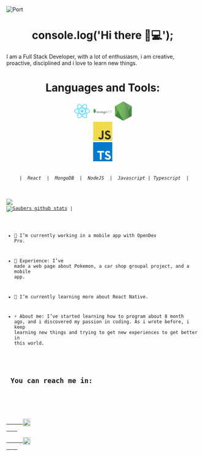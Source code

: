 ![Port](https://media-exp1.licdn.com/dms/image/C5616AQEN4irkm_NEww/profile-displaybackgroundimage-shrink_350_1400/0/1632141310965?e=1638403200&v=beta&t=YMF9AJ2qHLoyJl2Oj-dNgoH2RGrwIHKNKWQbhuMI51U)
### <h1 align="center"> console.log('Hi there 👋💻'); </h1>


I am a Full Stack Developer, with a lot of enthusiasm, i am creative, proactive, disciplined and i love to learn new things. 
 
<div align="center" space> <h1>Languages and Tools:</h1>  
<img src="https://raw.githubusercontent.com/github/explore/80688e429a7d4ef2fca1e82350fe8e3517d3494d/topics/react/react.png" width="50" height="50">
<img src="https://raw.githubusercontent.com/github/explore/5c058a388828bb5fde0bcafd4bc867b5bb3f26f3/topics/mongodb/mongodb.png" width="50" height="50">
<code><img src="https://raw.githubusercontent.com/github/explore/80688e429a7d4ef2fca1e82350fe8e3517d3494d/topics/nodejs/nodejs.png" width="50" height="50">
 <img src="https://raw.githubusercontent.com/github/explore/80688e429a7d4ef2fca1e82350fe8e3517d3494d/topics/javascript/javascript.png" width="50" height="50"> 
<img src="https://raw.githubusercontent.com/github/explore/80688e429a7d4ef2fca1e82350fe8e3517d3494d/topics/typescript/typescript.png" width="50" height="50">
 <h6> |  React  |  MongoDB  |  NodeJS  |  Javascript | Typescript  |</h6>
</div
| <a href="https://github.com/saubers/github-readme-stats"><img align="center" src="https://github-readme-stats.vercel.app/api/top-langs/?username=saubers&layout=compact&theme=radical&hide_border=true" /></a>
<a href="https://github.com/Saubers/github-readme-stats"><img align="center" src="https://github-readme-stats.vercel.app/api?username=Saubers&show_icons=false&include_all_commits=true&theme=radical&hide_border=true" alt="Saubers github stats" /></a> |



- 🔭 I’m currently working in a mobile app with OpenDev Pro.

- :brain: Experience: I’ve made a web page about Pokemon, a car shop groupal project, and a mobile app.

- 🌱 I’m currently learning more about React Native.

- ⚡ About me: I’ve started learning how to program about 8 month ago, and i discovered my passion in coding. As i wrote before, i keep learning new things and trying to get new experiences to get better in this world.

<h2> You can reach me in: </h2>

<p>
    <a href="https://www.linkedin.com/in/sebal-fullstack/">
      <img align="center" src="https://cdn.jsdelivr.net/npm/simple-icons@3.0.1/icons/linkedin.svg" height="20" width="20" />
    </a>
    <a href="https://github.com/Saubers">
      <img align="center" src="https://cdn.jsdelivr.net/npm/simple-icons@3.0.1/icons/github.svg" height="20" width="20" />
    </a>
<p/>
